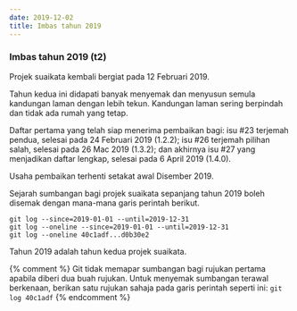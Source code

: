 ```yaml
---
date: 2019-12-02
title: Imbas tahun 2019
---
```


### Imbas tahun 2019 (t2)

Projek suaikata kembali bergiat pada 12 Februari 2019.

Tahun kedua ini didapati banyak menyemak dan menyusun semula
kandungan laman dengan lebih tekun. Kandungan laman sering
berpindah dan tidak ada rumah yang tetap.

Daftar pertama yang telah siap menerima pembaikan bagi:
isu #23 terjemah pendua, selesai pada 24 Februari 2019
(1.2.2); isu #26 terjemah pilihan salah, selesai pada
26 Mac 2019 (1.3.2); dan akhirnya isu #27 yang menjadikan
daftar lengkap, selesai pada 6 April 2019 (1.4.0).

Usaha pembaikan terhenti setakat awal Disember 2019.

Sejarah sumbangan bagi projek suaikata sepanjang tahun 2019
boleh disemak dengan mana-mana garis perintah berikut.

    git log --since=2019-01-01 --until=2019-12-31
    git log --oneline --since=2019-01-01 --until=2019-12-31
    git log --oneline 40c1adf...d0b30e2

Tahun 2019 adalah tahun kedua projek suaikata.

{% comment %} Git tidak memapar sumbangan bagi rujukan
pertama apabila diberi dua buah rujukan. Untuk menyemak
sumbangan terawal berkenaan, berikan satu rujukan sahaja
pada garis perintah seperti ini: `git log 40c1adf`
{% endcomment %}
